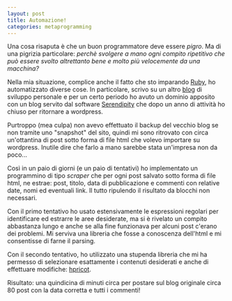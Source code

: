 ```yaml
---
layout: post
title: Automazione!
categories: metaprogramming
---
```


Una cosa risaputa è che un buon programmatore deve essere *pigro*. Ma di una pigrizia particolare: *perchè svolgere a mano ogni compito ripetitivo che può essere svolto altrettanto bene e molto più velocemente da una macchina?*

Nella mia situazione, complice anche il fatto che sto imparando [Ruby](https://ruby-lang.org/it/), ho automatizzato diverse cose. In particolare, scrivo su un altro [blog](https://viasenzanome.wordpress.com/) di sviluppo personale e per un certo periodo ho avuto un dominio apposito con un blog servito dal software [Serendipity][1] che dopo un anno di attività ho chiuso per ritornare a wordpress.

Purtroppo (mea culpa) non avevo effettuato il backup del vecchio blog se non tramite uno "snapshot" del sito, quindi mi sono ritrovato con circa un'ottantina di post sotto forma di file html che volevo importare su wordpress. Inutile dire che farlo a mano sarebbe stata un'impresa non da poco...

Così in un paio di giorni (e un paio di tentativi) ho implementato un programmino di tipo *scraper* che per ogni post salvato sotto forma di file html, ne estrae: post, titolo, data di pubblicazione e commenti con relative date, nomi ed eventuali link. Il tutto ripulendo il risultato da blocchi non necessari.

Con il primo tentativo ho usato estensivamente le espressioni regolari per identificare ed estrarre le aree desiderate, ma si è rivelato un compito abbastanza lungo e anche se alla fine funzionava per alcuni post c'erano dei problemi. Mi serviva una libreria che fosse a conoscenza dell'html e mi consentisse di farne il parsing.

Con il secondo tentativo, ho utilizzato una stupenda libreria che mi ha permesso di selezionare esattamente i contenuti desiderati e anche di effettuare modifiche: [hpricot][2].

Risultato: una quindicina di minuti circa per postare sul blog originale circa 80 post con la data corretta e tutti i commenti! 

[1]: https://www.s9y.org/ "Serendipity Weblog System" 
[2]: https://wiki.github.com/why/hpricot "hpricot"

